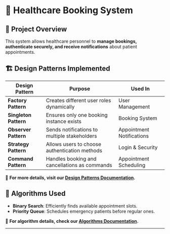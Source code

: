 # 🏥 Healthcare Booking System

## 📖 Project Overview
This system allows healthcare personnel to **manage bookings, authenticate securely, and receive notifications** about patient appointments.

## 🏗️ Design Patterns Implemented
| Design Pattern    | Purpose | Used In |
|------------------|---------|---------|
| **Factory Pattern**  | Creates different user roles dynamically | User Management |
| **Singleton Pattern** | Ensures only one booking instance exists | Booking System |
| **Observer Pattern** | Sends notifications to multiple stakeholders | Appointment Notifications |
| **Strategy Pattern** | Allows users to choose authentication methods | Login & Security |
| **Command Pattern** | Handles booking and cancellations as commands | Appointment Scheduling |

📌 **For more details, visit our [Design Patterns Documentation](DESIGN_PATTERNS.md).**

## 🤖 Algorithms Used
- **Binary Search**: Efficiently finds available appointment slots.
- **Priority Queue**: Schedules emergency patients before regular ones.

📌 **For algorithm details, check our [Algorithms Documentation](docs/algorithms).**

---

